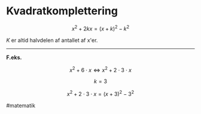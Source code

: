 # Kvadratkomplettering

$$x^2 + 2kx = (x + k)^2 - k^2$$

$K$ er altid halvdelen af antallet af x'er.

---

**F.eks.**

$$x^2 + 6 \cdot x  \Leftrightarrow  x^2 + 2 \cdot 3 \cdot x$$

$$k = 3$$

$$x^2 + 2 \cdot 3 \cdot x = (x + 3)^2 - 3^2$$

#matematik 
